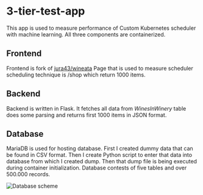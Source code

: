 # 3-tier-test-app
This app is used to measure performance of Custom Kubernetes scheduler with machine learning.
All three components are containerized.

## Frontend
Frontend is fork of [jura43/wineata](https://github.com/jura43/wineata)
Page that is used to measure scheduler scheduling technique is /shop which return 1000 items.

## Backend
Backend is written in Flask.
It fetches all data from *WinesInWinery* table does some parsing and returns first 1000 items in JSON format.

## Database
MariaDB is used for hosting database.
First I created dummy data that can be found in CSV format. Then I create Python script to enter that data into database from which I created dump. Then that dump file is being executed during container initialization. Database contests of five tables and over 500.000 records.


![Database scheme](https://i.imgur.com/ie1N9dz.png)

